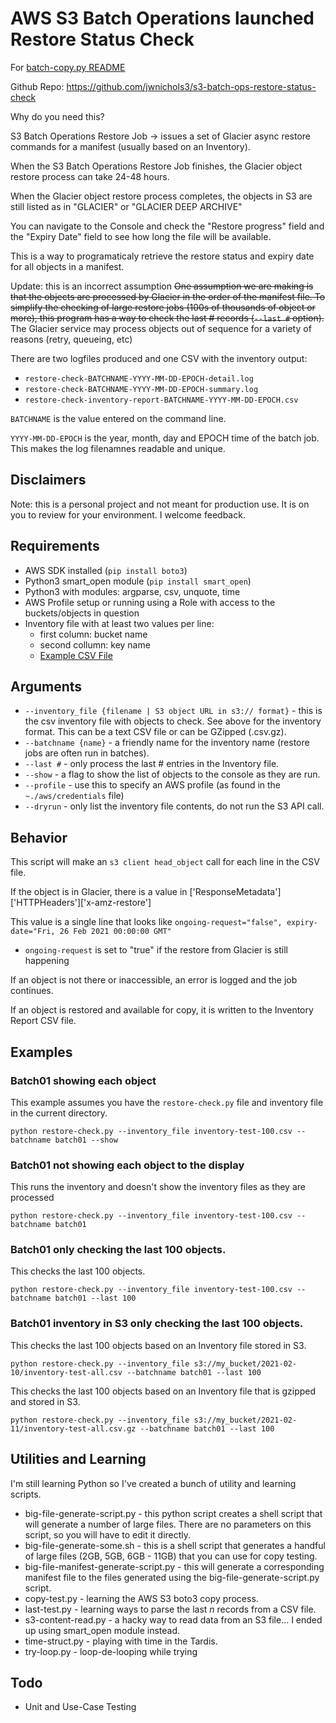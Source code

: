 # AWS S3 Batch Operations launched Restore Status Check

For [batch-copy.py README](README_copy-batch.md)

Github Repo: https://github.com/jwnichols3/s3-batch-ops-restore-status-check

Why do you need this? 

S3 Batch Operations Restore Job -> issues a set of Glacier async restore commands for a manifest (usually based on an Inventory).

When the S3 Batch Operations Restore Job finishes, the Glacier object restore process can take 24-48 hours.

When the Glacier object restore process completes, the objects in S3 are still listed as in "GLACIER" or "GLACIER DEEP ARCHIVE"

You can navigate to the Console and check the "Restore progress" field and the "Expiry Date" field to see how long the file will be available.

This is a way to programaticaly retrieve the restore status and expiry date for all objects in a manifest. 

Update: this is an incorrect assumption
~~One assumption we are making is that the objects are processed by Glacier in the order of the manifest file. To simplify the checking of large restore jobs (100s of thousands of object or more), this program has a way to check the last # records (`--last #` option).~~
The Glacier service may process objects out of sequence for a variety of reasons (retry, queueing, etc)

There are two logfiles produced and one CSV with the inventory output:
* `restore-check-BATCHNAME-YYYY-MM-DD-EPOCH-detail.log`
* `restore-check-BATCHNAME-YYYY-MM-DD-EPOCH-summary.log`
* `restore-check-inventory-report-BATCHNAME-YYYY-MM-DD-EPOCH.csv`

`BATCHNAME` is the value entered on the command line.

`YYYY-MM-DD-EPOCH` is the year, month, day and EPOCH time of the batch job. This makes the log filenamnes readable and unique.

## Disclaimers
Note: this is a personal project and not meant for production use. It is on you to review for your environment. I welcome feedback.

## Requirements

* AWS SDK installed (`pip install boto3`)
* Python3 smart_open module (`pip install smart_open`)
* Python3 with modules: argparse, csv, unquote, time
* AWS Profile setup or running using a Role with access to the buckets/objects in question
* Inventory file with at least two values per line:
  * first column: bucket name
  * second collumn: key name
  * [Example CSV File](inventory-example.csv)

## Arguments

* `--inventory_file {filename | S3 object URL in s3:// format}` - this is the csv inventory file with objects to check. See above for the inventory format. This can be a text CSV file or can be GZipped (.csv.gz).
* `--batchname {name}` - a friendly name for the inventory name (restore jobs are often run in batches).
* `--last #` - only process the last # entries in the Inventory file.
* `--show` - a flag to show the list of objects to the console as they are run.
* `--profile` - use this to specify an AWS profile (as found in the `~./aws/credentials` file)
* `--dryrun` - only list the inventory file contents, do not run the S3 API call.
## Behavior

This script will make an `s3 client head_object` call for each line in the CSV file.

If the object is in Glacier, there is a value in ['ResponseMetadata']['HTTPHeaders']['x-amz-restore']

This value is a single line that looks like `ongoing-request="false", expiry-date="Fri, 26 Feb 2021 00:00:00 GMT"`

* `ongoing-request` is set to "true" if the restore from Glacier is still happening

If an object is not there or inaccessible, an error is logged and the job continues.

If an object is restored and available for copy, it is written to the Inventory Report CSV file.
## Examples
### Batch01 showing each object

This example assumes you have the `restore-check.py` file and inventory file in the current directory.
```
python restore-check.py --inventory_file inventory-test-100.csv --batchname batch01 --show
```
### Batch01 not showing each object to the display

This runs the inventory and doesn't show the inventory files as they are processed

```
python restore-check.py --inventory_file inventory-test-100.csv --batchname batch01
```

### Batch01 only checking the last 100 objects.

This checks the last 100 objects.

```
python restore-check.py --inventory_file inventory-test-100.csv --batchname batch01 --last 100
```

### Batch01 inventory in S3 only checking the last 100 objects.

This checks the last 100 objects based on an Inventory file stored in S3.

```
python restore-check.py --inventory_file s3://my_bucket/2021-02-10/inventory-test-all.csv --batchname batch01 --last 100
```

This checks the last 100 objects based on an Inventory file that is gzipped and stored in S3.

```
python restore-check.py --inventory_file s3://my_bucket/2021-02-11/inventory-test-all.csv.gz --batchname batch01 --last 100
```


## Utilities and Learning

I'm still learning Python so I've created a bunch of utility and learning scripts.

* big-file-generate-script.py - this python script creates a shell script that will generate a number of large files. There are no parameters on this script, so you will have to edit it directly.
* big-file-generate-some.sh - this is a shell script that generates a handful of large files (2GB, 5GB, 6GB - 11GB) that you can use for copy testing.
* big-file-manifest-generate-script.py - this will generate a corresponding manifest file to the files generated using the big-file-generate-script.py script.
* copy-test.py - learning the AWS S3 boto3 copy process.
* last-test.py - learning ways to parse the last *n* records from a CSV file.
* s3-content-read.py - a hacky way to read data from an S3 file... I ended up using smart_open module instead.
* time-struct.py - playing with time in the Tardis.
* try-loop.py - loop-de-looping while trying
## Todo
* Unit and Use-Case Testing

